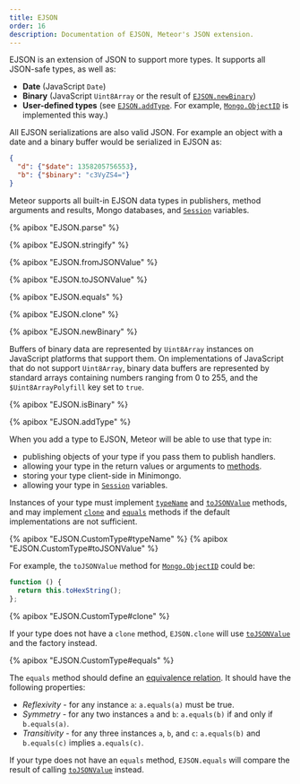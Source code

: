 ```yaml
---
title: EJSON
order: 16
description: Documentation of EJSON, Meteor's JSON extension.
---
```


EJSON is an extension of JSON to support more types. It supports all JSON-safe
types, as well as:

 - **Date** (JavaScript `Date`)
 - **Binary** (JavaScript `Uint8Array` or the
   result of [`EJSON.newBinary`](#ejson_new_binary))
 - **User-defined types** (see [`EJSON.addType`](#ejson_add_type).  For example,
 [`Mongo.ObjectID`](#mongo_object_id) is implemented this way.)

All EJSON serializations are also valid JSON.  For example an object with a date
and a binary buffer would be serialized in EJSON as:

```json
{
  "d": {"$date": 1358205756553},
  "b": {"$binary": "c3VyZS4="}
}
```

Meteor supports all built-in EJSON data types in publishers, method arguments
and results, Mongo databases, and [`Session`](#session) variables.

{% apibox "EJSON.parse" %}

{% apibox "EJSON.stringify" %}

{% apibox "EJSON.fromJSONValue" %}

{% apibox "EJSON.toJSONValue" %}

{% apibox "EJSON.equals" %}

{% apibox "EJSON.clone" %}

{% apibox "EJSON.newBinary" %}

Buffers of binary data are represented by `Uint8Array` instances on JavaScript
platforms that support them.  On implementations of JavaScript that do not
support `Uint8Array`, binary data buffers are represented by standard arrays
containing numbers ranging from 0 to 255, and the `$Uint8ArrayPolyfill` key
set to `true`.

{% apibox "EJSON.isBinary" %}

{% apibox "EJSON.addType" %}

When you add a type to EJSON, Meteor will be able to use that type in:

 - publishing objects of your type if you pass them to publish handlers.
 - allowing your type in the return values or arguments to
   [methods](#methods_header).
 - storing your type client-side in Minimongo.
 - allowing your type in [`Session`](#session) variables.

Instances of your type must implement [`typeName`](#ejson_type_typeName) and
[`toJSONValue`](#ejson_type_toJSONValue) methods, and may implement
[`clone`](#ejson_type_clone) and [`equals`](#ejson_type_equals) methods if the
default implementations are not sufficient.

{% apibox "EJSON.CustomType#typeName" %}
{% apibox "EJSON.CustomType#toJSONValue" %}

For example, the `toJSONValue` method for
[`Mongo.ObjectID`](#mongo_object_id) could be:

```js
function () {
  return this.toHexString();
};
```

{% apibox "EJSON.CustomType#clone" %}

If your type does not have a `clone` method, `EJSON.clone` will use
[`toJSONValue`](#ejson_type_toJSONValue) and the factory instead.

{% apibox "EJSON.CustomType#equals" %}

The `equals` method should define an [equivalence
relation](http://en.wikipedia.org/wiki/Equivalence_relation).  It should have
the following properties:

 - *Reflexivity* - for any instance `a`: `a.equals(a)` must be true.
 - *Symmetry* - for any two instances `a` and `b`: `a.equals(b)` if and only if `b.equals(a)`.
 - *Transitivity* - for any three instances `a`, `b`, and `c`: `a.equals(b)` and `b.equals(c)` implies `a.equals(c)`.

If your type does not have an `equals` method, `EJSON.equals` will compare the
result of calling [`toJSONValue`](#ejson_type_toJSONValue) instead.
